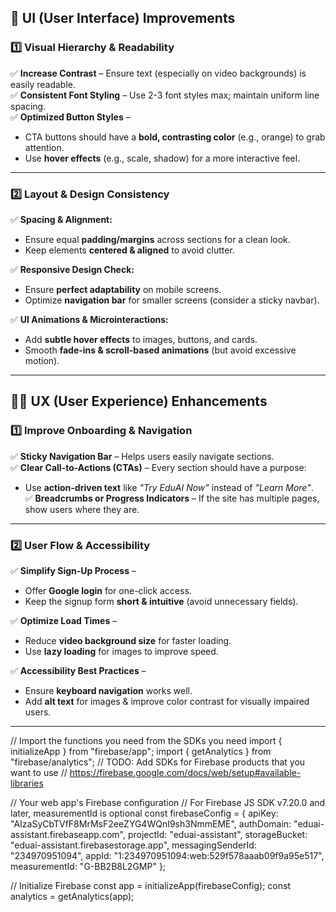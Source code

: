 
## **🎨 UI (User Interface) Improvements**

### **1️⃣ Visual Hierarchy & Readability**
✅ **Increase Contrast** – Ensure text (especially on video backgrounds) is easily readable.  
✅ **Consistent Font Styling** – Use 2-3 font styles max; maintain uniform line spacing.  
✅ **Optimized Button Styles** –  
   - CTA buttons should have a **bold, contrasting color** (e.g., orange) to grab attention.  
   - Use **hover effects** (e.g., scale, shadow) for a more interactive feel.  

---

### **2️⃣ Layout & Design Consistency**
✅ **Spacing & Alignment:**  
   - Ensure equal **padding/margins** across sections for a clean look.  
   - Keep elements **centered & aligned** to avoid clutter.  

✅ **Responsive Design Check:**  
   - Ensure **perfect adaptability** on mobile screens.  
   - Optimize **navigation bar** for smaller screens (consider a sticky navbar).  

✅ **UI Animations & Microinteractions:**  
   - Add **subtle hover effects** to images, buttons, and cards.  
   - Smooth **fade-ins & scroll-based animations** (but avoid excessive motion).  

---

## **👨‍💻 UX (User Experience) Enhancements**

### **1️⃣ Improve Onboarding & Navigation**
✅ **Sticky Navigation Bar** – Helps users easily navigate sections.  
✅ **Clear Call-to-Actions (CTAs)** – Every section should have a purpose:  
   - Use **action-driven text** like *"Try EduAI Now"* instead of *"Learn More"*.  
✅ **Breadcrumbs or Progress Indicators** – If the site has multiple pages, show users where they are.  

---

### **2️⃣ User Flow & Accessibility**
✅ **Simplify Sign-Up Process** –  
   - Offer **Google login** for one-click access.  
   - Keep the signup form **short & intuitive** (avoid unnecessary fields).  

✅ **Optimize Load Times** –  
   - Reduce **video background size** for faster loading.  
   - Use **lazy loading** for images to improve speed.  

✅ **Accessibility Best Practices** –  
   - Ensure **keyboard navigation** works well.  
   - Add **alt text** for images & improve color contrast for visually impaired users.  

---
// Import the functions you need from the SDKs you need
import { initializeApp } from "firebase/app";
import { getAnalytics } from "firebase/analytics";
// TODO: Add SDKs for Firebase products that you want to use
// https://firebase.google.com/docs/web/setup#available-libraries

// Your web app's Firebase configuration
// For Firebase JS SDK v7.20.0 and later, measurementId is optional
const firebaseConfig = {
  apiKey: "AIzaSyCbTVfF8MrMsF2eeZYG4WQnI9sh3NmmEME",
  authDomain: "eduai-assistant.firebaseapp.com",
  projectId: "eduai-assistant",
  storageBucket: "eduai-assistant.firebasestorage.app",
  messagingSenderId: "234970951094",
  appId: "1:234970951094:web:529f578aaab09f9a95e517",
  measurementId: "G-BB2B8L2GMP"
};

// Initialize Firebase
const app = initializeApp(firebaseConfig);
const analytics = getAnalytics(app);
